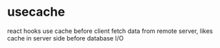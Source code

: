 # usecache
react hooks use cache before client fetch data from remote server, likes cache in server side before database I/O 
